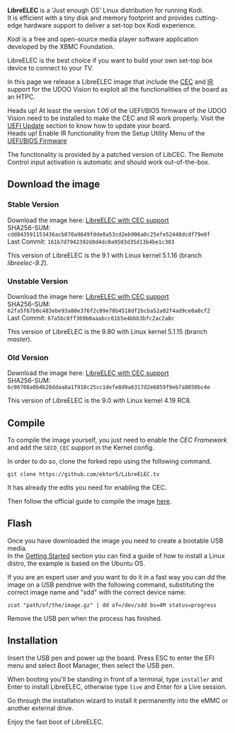 **LibreELEC** is a 'Just enough OS' Linux distribution for running Kodi.  
It is efficient with a tiny disk and memory footprint and provides cutting-edge hardware support to deliver a set-top box Kodi experience.

*Kodi* is a free and open-source media player software application developed by the XBMC Foundation.  

LibreELEC is the best choice if you want to build your own set-top box device to connect to your TV.

In this page we release a LibreELEC image that include the [CEC](!Hardware_&_Accessories/CEC-HDMI) and [IR](!Hardware_&_Accessories/Consumer_IR) support for the UDOO Vision to exploit all the functionalities of the board as an HTPC.  

<span class="label label-warning">Heads up!</span> At least the version *1.06* of the UEFI/BIOS firmware of the UDOO Vision need to be installed to make the CEC and IR work properly. Visit the [UEFI Update](!Advanced_Topics/UEFI_update) section to know how to update your board.  
<span class="label label-warning">Heads up!</span> Enable IR functionality from the Setup Utility Menu of the [UEFI/BIOS Firmware](!Hardware_Reference/UEFI_Firmware)

The functionality is provided by a patched version of LibCEC. The Remote Control input activation is automatic and should work out-of-the-box.

## Download the image

### Stable Version
Download the image here: [LibreELEC with CEC support][imagestab]   
SHA256-SUM: `cdd043591153436acb070a9649fdde8a53cd2eb906a0c25efe52448dcdf79e8f`  
Last Commit: `161b7d7942392d8d4dc0a9503d35d13b4be1c303`

This version of LibreELEC is the 9.1 with Linux kernel 5.1.16 (branch *libreelec-9.2*).

### Unstable Version
Download the image here: [LibreELEC with CEC support][imageunstab]   
SHA256-SUM: `62fa5f67b0c483ebe93a80e376f2c09e78b4518df2bcba52a02f4ad9ce0a0cf2`  
Last Commit: `67a5bc8ff369b0aaabcc61b5e4bbb3bfc2ac2a8c`

This version of LibreELEC is the 9.80 with Linux kernel 5.1.15 (branch *master*).


### Old Version
Download the image here: [LibreELEC with CEC support][imageold]   
SHA256-SUM: `6c06708a0b4b28ddaa8a1f918c25cc1defe8d9a6317d2e6859f9eb7a8850bc4e`

This version of LibreELEC is the 9.0 with Linux kernel 4.19 RC8.

## Compile

To compile the image yourself, you just need to enable the *CEC Framework* and
add the `SECO_CEC` support in the Kernel config.

In order to do so, clone the forked repo using the following command.

	git clone https://github.com/ektor5/LibreELEC.tv

It has already the edits you need for enabling the CEC.

Then follow the official guide to compile the image [here](https://libreelec.wiki/compile).

## Flash

Once you have downloaded the image you need to create a bootable USB media.  
In the [Getting Started](https://www.udoo.org/get-started-x86/) section you can find a guide of how to install a Linux distro, the example is based on the Ubuntu OS.

If you are an expert user and you want to do it in a fast way you can *dd* the image on a USB pendrive with the following command, substituting the correct image name and "sdd" with the correct device name:

    zcat "path/of/the/image.gz" | dd of=/dev/sdd bs=4M status=progress

Remove the USB pen when the process has finished.

## Installation

Insert the USB pen and power up the board.
Press ESC to enter the EFI menu and select Boot Manager, then select the USB pen.

When booting you'll be standing in front of a terminal, type `installer` and Enter to install LibreELEC, otherwise type `live` and Enter for a Live session.

Go through the installation wizard to install it permanently into the eMMC or another external drive.

Enjoy the fast boot of LibreELEC.

[imageold]: https://sourceforge.net/projects/udooboard/files/UDOO_X86/LibreELEC/LibreELEC-Generic.x86_64-9.0-devel-20181022184922-461ea72.img.gz/download
[imageunstab]: https://sourceforge.net/projects/udooboard/files/UDOO_X86/LibreELEC/LibreELEC-Generic.x86_64-9.80-devel-20190710181224-ef834cb.img.gz/download
[imagestab]: https://sourceforge.net/projects/udooboard/files/UDOO_X86/LibreELEC/LibreELEC-Generic.x86_64-9.1-devel-20190711122949-7c00387.img.gz/download
